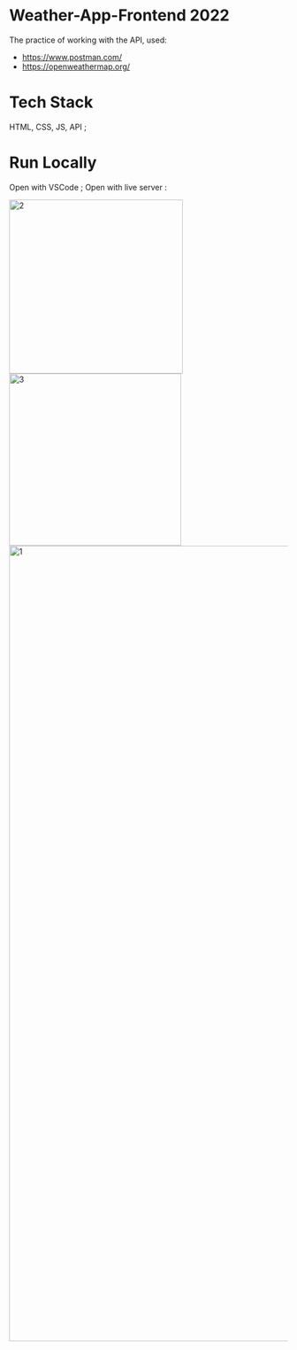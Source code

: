 # Weather-App-Frontend 2022
The practice of working with the API, used:
- https://www.postman.com/
- https://openweathermap.org/
# Tech Stack
HTML, CSS, JS, API ;

# Run Locally
Open with VSCode ;
Open with live server :

<img width="314" alt="2" src="https://github.com/Yeranosyan/Weather-App-Frontend/assets/120154377/ad03fabe-c298-45ff-978c-4f1258ce3d1d">
<img width="311" alt="3" src="https://github.com/Yeranosyan/Weather-App-Frontend/assets/120154377/7377f868-381c-4bfa-a5e5-ecaa839bad2e">

<img width="1437" alt="1" src="https://github.com/Yeranosyan/Weather-App-Frontend/assets/120154377/2b848553-63a1-4512-9a2a-e263b09f3635">
